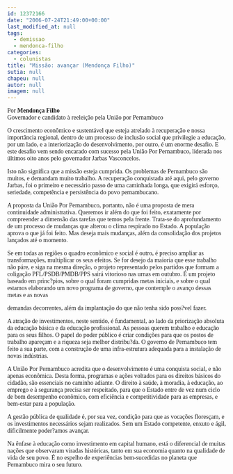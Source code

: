 ```yaml
---
id: 12372166
date: "2006-07-24T21:49:00+00:00"
last_modified_at: null
tags:
  - demissao
  - mendonca-filho
categories:
  - colunistas
title: "Missão: avançar (Mendonça Filho)"
sutia: null
chapeu: null
autor: null
imagem: null
---
```

<p><P></p>
<p><P><FONT face=Verdana>Por <STRONG>Mendonça Filho</STRONG><BR>Governador e candidato à reeleição pela União por Pernambuco</FONT></P></p>
<p><P><FONT face=Verdana>O&nbsp;crescimento econômico e sustentável que esteja atrelado à recuperação e nossa importância regional, dentro de um processo de inclusão social que privilegie a educação, por um lado, e a interiorização do desenvolvimento, por outro, é um enorme desafio. E este desafio vem sendo encarado com sucesso pela União Por Pernambuco, liderada nos últimos oito anos pelo governador Jarbas Vasconcelos.</FONT></P></p>
<p><P><FONT face=Verdana></FONT></P></p>
<p><P><FONT face=Verdana>Isto não significa que a missão esteja cumprida. Os problemas de Pernambuco são muitos, e demandam muito trabalho. A recuperação conquistada até aqui, pelo governo Jarbas, foi o primeiro e necessário passo de uma caminhada longa, que exigirá esforço, seriedade, competência e persistência do povo pernambucano.</FONT></P></p>
<p><P><FONT face=Verdana>A proposta da União Por Pernambuco, portanto, não é uma proposta de mera continuidade administrativa. Queremos ir além do que foi feito, exatamente por compreender a dimensão das tarefas que temos pela frente. Trata-se do aprofundamento de um processo de mudanças que alterou o clima respirado no Estado. A população aprova o que já foi feito. Mas deseja mais mudanças, além da consolidação dos projetos lançados até o momento.</FONT></P></p>
<p><P><FONT face=Verdana>Se em todas as regiões o quadro econômico e social é outro, é preciso ampliar as transformações, multiplicar os seus efeitos. Se for desejo da maioria que esse trabalho não páre, e siga na mesma direção, o projeto representado pelos partidos que formam a coligação PFL/PSDB/PMDB/PPS sairá vitorioso nas urnas em outubro. É um projeto baseado em princ?pios, sobre o qual foram cumpridas metas iniciais, e sobre o qual estamos elaborando um novo programa de governo, que contemple o avanço dessas metas e as novas</p>
<p> demandas decorrentes, além da implantação do que não tenha sido poss?vel fazer.</FONT></P></p>
<p><P><FONT face=Verdana>A atração de investimentos, neste sentido, é fundamental, ao lado da priorização absoluta da educação básica e da educação profissional. As pessoas querem trabalho e educação para os seus filhos. O papel do poder público é criar condições para que os postos de trabalho apareçam e a riqueza seja melhor distribu?da. O governo de Pernambuco tem feito a sua parte, com a construção de uma infra-estrutura adequada para a instalação de novas indústrias.</FONT></P></p>
<p><P><FONT face=Verdana>A União Por Pernambuco acredita que o desenvolvimento é uma conquista social, e não apenas econômica. Desta forma, programas e ações voltados para os direitos básicos do cidadão, são essenciais no caminho adiante. O direito à saúde, à moradia, à educação, ao emprego e à segurança precisa ser respeitado, para que o Estado entre de vez num ciclo de bom desempenho econômico, com eficiência e competitividade para as empresas, e bem-estar para a população.</FONT></P></p>
<p><P><FONT face=Verdana>A gestão pública de qualidade é, por sua vez, condição para que as vocações floresçam, e os investimentos necessários sejam realizados. Sem um Estado competente, enxuto e ágil, dificilmente poder?amos avançar.</FONT></P></p>
<p><P><FONT face=Verdana>Na ênfase à educação como investimento em capital humano, está o diferencial de muitas nações que observaram viradas históricas, tanto em sua economia quanto na qualidade de vida de seu povo. É no espelho de experiências bem-sucedidas no planeta que Pernambuco mira o seu futuro.</FONT></P> </p>
